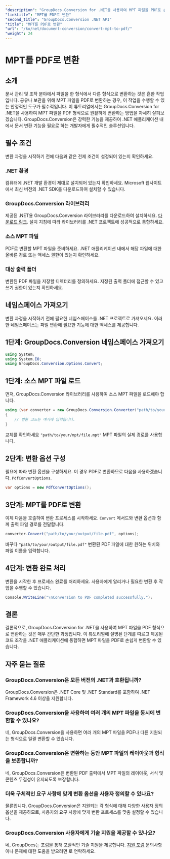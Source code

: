 ```yaml
---
"description": "GroupDocs.Conversion for .NET을 사용하여 MPT 파일을 PDF로 손쉽게 변환하는 방법을 알아보세요. 통합 및 효율적인 문서 관리를 위한 단계별 안내를 따라해 보세요."
"linktitle": "MPT를 PDF로 변환"
"second_title": "GroupDocs.Conversion .NET API"
"title": "MPT를 PDF로 변환"
"url": "/ko/net/document-conversion/convert-mpt-to-pdf/"
"weight": 24
---
```


# MPT를 PDF로 변환

## 소개
문서 관리 및 조작 분야에서 파일을 한 형식에서 다른 형식으로 변환하는 것은 흔한 작업입니다. 공유나 보관을 위해 MPT 파일을 PDF로 변환하는 경우, 이 작업을 수행할 수 있는 안정적인 도구가 필수적입니다. 이 튜토리얼에서는 GroupDocs.Conversion for .NET을 사용하여 MPT 파일을 PDF 형식으로 원활하게 변환하는 방법을 자세히 살펴보겠습니다. GroupDocs.Conversion은 강력한 기능을 제공하여 .NET 애플리케이션 내에서 문서 변환 기능을 필요로 하는 개발자에게 필수적인 솔루션입니다.
## 필수 조건
변환 과정을 시작하기 전에 다음과 같은 전제 조건이 설정되어 있는지 확인하세요.
### .NET 환경
컴퓨터에 .NET 개발 환경이 제대로 설치되어 있는지 확인하세요. Microsoft 웹사이트에서 최신 버전의 .NET SDK를 다운로드하여 설치할 수 있습니다.
### GroupDocs.Conversion 라이브러리
제공된 .NET용 GroupDocs.Conversion 라이브러리를 다운로드하여 설치하세요. [다운로드 링크](https://releases.groupdocs.com/conversion/net/). 설치 지침에 따라 라이브러리를 .NET 프로젝트에 성공적으로 통합하세요.
### 소스 MPT 파일
PDF로 변환할 MPT 파일을 준비하세요. .NET 애플리케이션 내에서 해당 파일에 대한 올바른 경로 또는 액세스 권한이 있는지 확인하세요.
### 대상 출력 폴더
변환된 PDF 파일을 저장할 디렉터리를 정의하세요. 지정된 출력 폴더에 접근할 수 있고 쓰기 권한이 있는지 확인하세요.

## 네임스페이스 가져오기
변환 과정을 시작하기 전에 필요한 네임스페이스를 .NET 프로젝트로 가져오세요. 이러한 네임스페이스는 파일 변환에 필요한 기능에 대한 액세스를 제공합니다.
## 1단계: GroupDocs.Conversion 네임스페이스 가져오기
```csharp
using System;
using System.IO;
using GroupDocs.Conversion.Options.Convert;
```
## 1단계: 소스 MPT 파일 로드
먼저, GroupDocs.Conversion 라이브러리를 사용하여 소스 MPT 파일을 로드해야 합니다.
```csharp
using (var converter = new GroupDocs.Conversion.Converter("path/to/your/mpt/file.mpt"))
{
    // 변환 코드는 여기에 입력됩니다.
}
```
교체를 확인하세요 `"path/to/your/mpt/file.mpt"` MPT 파일의 실제 경로를 사용합니다.
## 2단계: 변환 옵션 구성
필요에 따라 변환 옵션을 구성하세요. 이 경우 PDF로 변환하므로 다음을 사용하겠습니다. `PdfConvertOptions`.
```csharp
var options = new PdfConvertOptions();
```
## 3단계: MPT를 PDF로 변환
이제 다음을 호출하여 변환 프로세스를 시작하세요. `Convert` 메서드와 변환 옵션과 함께 출력 파일 경로를 전달합니다.
```csharp
converter.Convert("path/to/your/output/file.pdf", options);
```
바꾸다 `"path/to/your/output/file.pdf"` 변환된 PDF 파일에 대한 원하는 위치와 파일 이름을 입력합니다.
## 4단계: 변환 완료 처리
변환을 시작한 후 프로세스 완료를 처리하세요. 사용자에게 알리거나 필요한 변환 후 작업을 수행할 수 있습니다.
```csharp
Console.WriteLine("\nConversion to PDF completed successfully.");
```

## 결론
결론적으로, GroupDocs.Conversion for .NET을 사용하여 MPT 파일을 PDF 형식으로 변환하는 것은 매우 간단한 과정입니다. 이 튜토리얼에 설명된 단계를 따르고 제공된 코드 조각을 .NET 애플리케이션에 통합하면 MPT 파일을 PDF로 손쉽게 변환할 수 있습니다.
## 자주 묻는 질문
### GroupDocs.Conversion은 모든 버전의 .NET과 호환됩니까?
GroupDocs.Conversion은 .NET Core 및 .NET Standard를 포함하여 .NET Framework 4.6 이상을 지원합니다.
### GroupDocs.Conversion을 사용하여 여러 개의 MPT 파일을 동시에 변환할 수 있나요?
네, GroupDocs.Conversion을 사용하면 여러 개의 MPT 파일을 PDF나 다른 지원되는 형식으로 일괄 변환할 수 있습니다.
### GroupDocs.Conversion은 변환하는 동안 MPT 파일의 레이아웃과 형식을 보존합니까?
네, GroupDocs.Conversion은 변환된 PDF 출력에서 MPT 파일의 레이아웃, 서식 및 콘텐츠 무결성이 유지되도록 보장합니다.
### 더욱 구체적인 요구 사항에 맞게 변환 옵션을 사용자 정의할 수 있나요?
물론입니다. GroupDocs.Conversion은 지원되는 각 형식에 대해 다양한 사용자 정의 옵션을 제공하므로, 사용자의 요구 사항에 맞게 변환 프로세스를 맞춤 설정할 수 있습니다.
### GroupDocs.Conversion 사용자에게 기술 지원을 제공할 수 있나요?
네, GroupDocs는 포럼을 통해 포괄적인 기술 지원을 제공합니다. [지원 포럼](https://forum.groupdocs.com/c/conversion/11) 문의사항이나 문제에 대한 도움을 받으려면 로 연락하세요.
